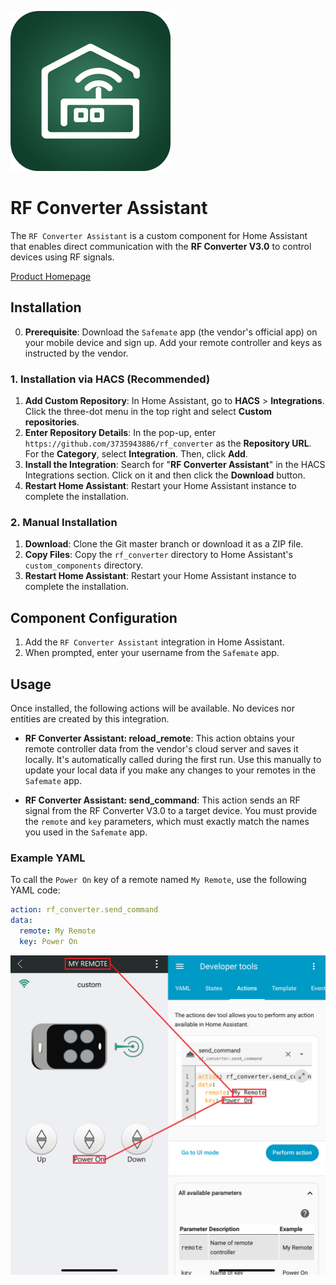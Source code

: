 ![Icon](images/icon.png)

# RF Converter Assistant

The `RF Converter Assistant` is a custom component for Home Assistant that enables direct communication with the **RF Converter V3.0** to control devices using RF signals.

[Product Homepage](https://www.yetremotecontrol.com/products-detail-165885)

## Installation
0.  **Prerequisite**: Download the `Safemate` app (the vendor's official app) on your mobile device and sign up. Add your remote controller and keys as instructed by the vendor.

### 1\. Installation via HACS (Recommended)

1.  **Add Custom Repository**: In Home Assistant, go to **HACS** \> **Integrations**. Click the three-dot menu in the top right and select **Custom repositories**.
2.  **Enter Repository Details**: In the pop-up, enter `https://github.com/3735943886/rf_converter` as the **Repository URL**. For the **Category**, select **Integration**. Then, click **Add**.
3.  **Install the Integration**: Search for "**RF Converter Assistant**" in the HACS Integrations section. Click on it and then click the **Download** button.
4.  **Restart Home Assistant**: Restart your Home Assistant instance to complete the installation.

### 2\. Manual Installation

1.  **Download**: Clone the Git master branch or download it as a ZIP file.
2.  **Copy Files**: Copy the `rf_converter` directory to Home Assistant's `custom_components` directory.
3.  **Restart Home Assistant**: Restart your Home Assistant instance to complete the installation.

## Component Configuration

1.  Add the `RF Converter Assistant` integration in Home Assistant.
2.  When prompted, enter your username from the `Safemate` app.

## Usage

Once installed, the following actions will be available. No devices nor entities are created by this integration.

  - **RF Converter Assistant: reload\_remote**: This action obtains your remote controller data from the vendor's cloud server and saves it locally. It's automatically called during the first run. Use this manually to update your local data if you make any changes to your remotes in the `Safemate` app.

  - **RF Converter Assistant: send\_command**: This action sends an RF signal from the RF Converter V3.0 to a target device. You must provide the `remote` and `key` parameters, which must exactly match the names you used in the `Safemate` app.

### Example YAML

To call the `Power On` key of a remote named `My Remote`, use the following YAML code:

```yaml
action: rf_converter.send_command
data:
  remote: My Remote
  key: Power On
```

![Usage](images/usage.png)
